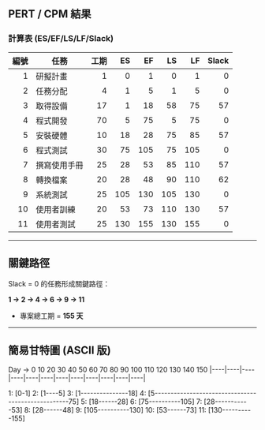 ## PERT / CPM 結果

### 計算表 (ES/EF/LS/LF/Slack)
| 編號 | 任務 | 工期 | ES | EF | LS | LF | Slack |
|----:|------|----:|---:|---:|---:|---:|-----:|
| 1   | 研擬計畫     | 1  | 0   | 1   | 0   | 1   | 0 |
| 2   | 任務分配     | 4  | 1   | 5   | 1   | 5   | 0 |
| 3   | 取得設備     | 17 | 1   | 18  | 58  | 75  | 57 |
| 4   | 程式開發     | 70 | 5   | 75  | 5   | 75  | 0 |
| 5   | 安裝硬體     | 10 | 18  | 28  | 75  | 85  | 57 |
| 6   | 程式測試     | 30 | 75  | 105 | 75  | 105 | 0 |
| 7   | 撰寫使用手冊 | 25 | 28  | 53  | 85  | 110 | 57 |
| 8   | 轉換檔案     | 20 | 28  | 48  | 90  | 110 | 62 |
| 9   | 系統測試     | 25 | 105 | 130 | 105 | 130 | 0 |
| 10  | 使用者訓練   | 20 | 53  | 73  | 110 | 130 | 57 |
| 11  | 使用者測試   | 25 | 130 | 155 | 130 | 155 | 0 |

---

## 關鍵路徑

Slack = 0 的任務形成關鍵路徑：

**1 → 2 → 4 → 6 → 9 → 11**

- 專案總工期 = **155 天**

---

## 簡易甘特圖 (ASCII 版)

Day →
0 10 20 30 40 50 60 70 80 90 100 110 120 130 140 150
|----|----|----|----|----|----|----|----|----|----|----|----|

1: [0-1]
2: [1----5]
3: [1---------------18]
4: [5---------------------------------------------------75]
5: [18------28]
6: [75----------105]
7: [28-----------53]
8: [28------48]
9: [105----------130]
10: [53------73]
11: [130----------155]

